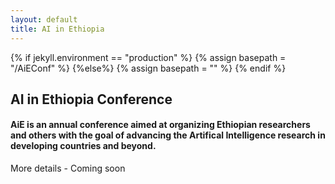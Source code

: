 ```yaml
---
layout: default
title: AI in Ethiopia
---
```

{% if jekyll.environment  == "production" %}
        {% assign basepath = "/AiEConf" %}
        {%else%}
        {% assign basepath = "" %}
        {% endif %}

## AI in Ethiopia Conference 
#### AiE is an annual conference aimed at organizing Ethiopian researchers and others with the goal of advancing the Artifical Intelligence research in developing countries and beyond.


More details - Coming soon

